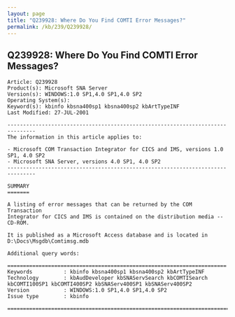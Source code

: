 ```yaml
---
layout: page
title: "Q239928: Where Do You Find COMTI Error Messages?"
permalink: /kb/239/Q239928/
---
```


## Q239928: Where Do You Find COMTI Error Messages?

	Article: Q239928
	Product(s): Microsoft SNA Server
	Version(s): WINDOWS:1.0 SP1,4.0 SP1,4.0 SP2
	Operating System(s): 
	Keyword(s): kbinfo kbsna400sp1 kbsna400sp2 kbArtTypeINF
	Last Modified: 27-JUL-2001
	
	-------------------------------------------------------------------------------
	The information in this article applies to:
	
	- Microsoft COM Transaction Integrator for CICS and IMS, versions 1.0 SP1, 4.0 SP2 
	- Microsoft SNA Server, versions 4.0 SP1, 4.0 SP2 
	-------------------------------------------------------------------------------
	
	SUMMARY
	=======
	
	A listing of error messages that can be returned by the COM Transaction
	Integrator for CICS and IMS is contained on the distribution media -- CD-ROM.
	
	It is published as a Microsoft Access database and is located in
	D:\Docs\Msgdb\Comtimsg.mdb
	
	Additional query words:
	
	======================================================================
	Keywords          : kbinfo kbsna400sp1 kbsna400sp2 kbArtTypeINF 
	Technology        : kbAudDeveloper kbSNAServSearch kbCOMTISearch kbCOMTI100SP1 kbCOMTI400SP2 kbSNAServ400SP1 kbSNAServ400SP2
	Version           : WINDOWS:1.0 SP1,4.0 SP1,4.0 SP2
	Issue type        : kbinfo
	
	=============================================================================
	
